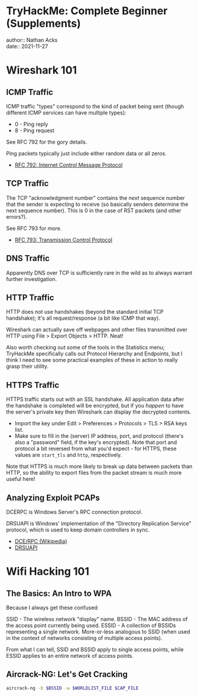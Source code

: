 # TryHackMe: Complete Beginner (Supplements)

author:: Nathan Acks  
date:: 2021-11-27

# Wireshark 101

## ICMP Traffic

ICMP traffic "types" correspond to the kind of packet being sent (though different ICMP services can have multiple types):

* 0 - Ping reply
* 8 - Ping request

See RFC 792 for the gory details.

Ping packets typically just include either random data or all zeros.

* [RFC 792: Internet Control Message Protocol](https://datatracker.ietf.org/doc/html/rfc792)

## TCP Traffic

The TCP "acknowledgment number" contains the *next* sequence number that the sender is expecting to receive (so basically senders determine the next sequence number). This is 0 in the case of RST packets (and other errors?).

See RFC 793 for more.

* [RFC 793: Transmission Control Protocol](https://datatracker.ietf.org/doc/html/rfc793)

## DNS Traffic

Apparently DNS over TCP is sufficiently rare in the wild as to always warrant further investigation.

## HTTP Traffic

HTTP does not use handshakes (beyond the standard initial TCP handshake); it's all request/response (a bit like ICMP that way).

Wireshark can actually save off webpages and other files transmitted over HTTP using File > Export Objects > HTTP. Neat!

Also worth checking out some of the tools in the Statistics menu; TryHackMe specifically calls out Protocol Hierarchy and Endpoints, but I think I need to see some practical examples of these in action to really grasp their utility.

## HTTPS Traffic

HTTPS traffic starts out with an SSL handshake. All application data after the handshake is completed will be encrypted, but if you *happen* to have the server's private key then Wireshark can display the decrypted contents.

* Import the key under Edit > Preferences > Protocols > TLS > RSA keys list.
* Make sure to fill in the (server) IP address, port, and protocol (there's also a "password" field, if the key's encrypted). Note that port and protocol a bit reversed from what you'd expect - for HTTPS, these values are `start_tls` and `http`, respectively.

Note that HTTPS is much more likely to break up data between packets than HTTP, so the ability to export files from the packet stream is much more useful here!

## Analyzing Exploit PCAPs

DCERPC is Windows Server's RPC connection protocol.

DRSUAPI is Windows' implementation of the "Directory Replication Service" protocol, which is used to keep domain controllers in sync.

* [DCE/RPC (Wikipedia)](https://en.wikipedia.org/wiki/DCE/RPC)
* [DRSUAPI](https://wiki.samba.org/index.php/DRSUAPI)

# Wifi Hacking 101

## The Basics: An Intro to WPA

Because I always get these confused:

SSID - The wireless network "display" name.
BSSID - The MAC address of the access point currently being used.
ESSID - A collection of BSSIDs representing a single network. More-or-less analogous to SSID (when used in the context of networks consisting of multiple access points).

From what I can tell, SSID and BSSID apply to single access points, while ESSID applies to an entire network of access points.

## Aircrack-NG: Let's Get Cracking

```bash
aircrack-ng -b $BSSID -w $WORLDLIST_FILE $CAP_FILE
```
